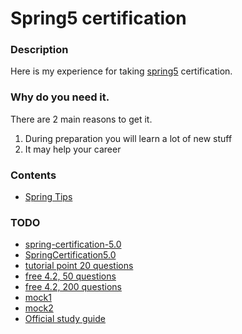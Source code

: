 # Spring5 certification

### Description
Here is my experience for taking [spring5](https://store.education.pivotal.io/confirm-course?courseid=EDU-1202) certification.

### Why do you need it.
There are 2 main reasons to get it.
1. During preparation you will learn a lot of new stuff
2. It may help your career

### Contents
* [Spring Tips](https://github.com/dgaydukov/cert-spring5/blob/master/files/spring5.md)


### TODO
* [spring-certification-5.0](https://github.com/vshemyako/spring-certification-5.0)
* [SpringCertification5.0](https://github.com/MrR0807/SpringCertification5.0)
* [tutorial point 20 questions](https://www.tutorialspoint.com/spring/spring_online_test.htm)
* [free 4.2, 50 questions](http://javaetmoi.com/wp-content/uploads/2016/01/spring-certification-4_2-mock-exam-antoine.pdf)
* [free 4.2, 200 questions](https://github.com/vojtechruz/spring-core-cert-notes-4.2)
* [mock1](http://itestjava.com/java-certification-practice-tests/product/enter.do?product=SPRING-CORE50)
* [mock2](https://www.certification-questions.com/spring-exam/professional-dumps.html)
* [Official study guide](https://www.amazon.com/Pivotal-Certified-Professional-Spring-Developer/dp/1484251350)
